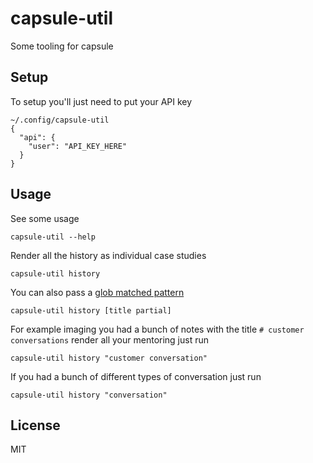 # capsule-util
Some tooling for capsule


## Setup
To setup you'll just need to put your API key

    ~/.config/capsule-util
    {
      "api": {
        "user": "API_KEY_HERE"
      }
    }


## Usage
See some usage

    capsule-util --help

Render all the history as individual case studies

    capsule-util history 

You can also pass a [glob matched pattern](https://en.wikipedia.org/wiki/Glob_(programming))

    capsule-util history [title partial]

For example imaging you had a bunch of notes with the title `# customer conversations` render all your mentoring just run

    capsule-util history "customer conversation"

If you had a bunch of different types of conversation just run

    capsule-util history "conversation"


## License
MIT
